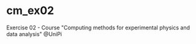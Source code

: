 # cm_ex02
Exercise 02 - Course "Computing methods for experimental physics and data analysis" @UniPi
